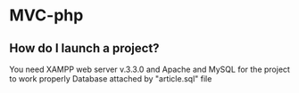 # MVC-php

## How do I launch a project?
You need XAMPP web server v.3.3.0 and Apache and MySQL for the project to work properly
Database attached by "article.sql" file
